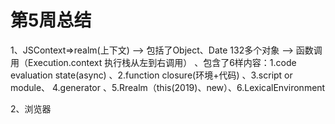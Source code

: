 # 第5周总结

1、JSContext=>realm(上下文) —> 包括了Object、Date 132多个对象 —> 函数调用（Execution.context 执行栈从左到右调用） 、包含了6样内容：1.code evaluation state(async) 、2.function closure(环境+代码) 、3.script or module、 4.generator 、5.Rrealm（this(2019)、new）、6.LexicalEnvironment

2、浏览器